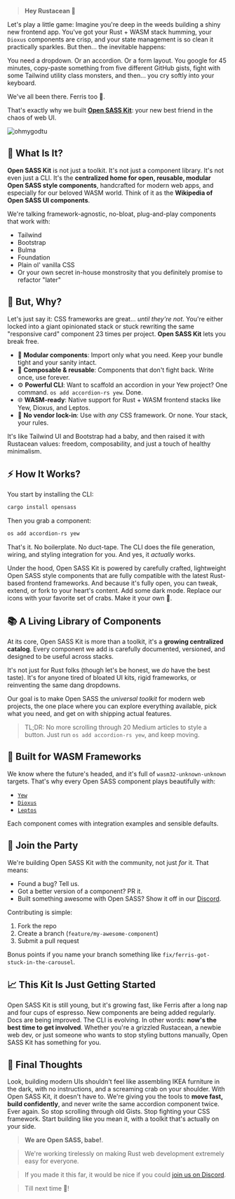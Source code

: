 > **Hey Rustacean 👋**

Let's play a little game: Imagine you're deep in the weeds building a shiny new frontend app. You've got your Rust + WASM stack humming, your `Dioxus` components are crisp, and your state management is so clean it practically sparkles. But then... the inevitable happens:

You need a dropdown. Or an accordion. Or a form layout. You google for 45 minutes, copy-paste something from five different GitHub gists, fight with some Tailwind utility class monsters, and then... you cry softly into your keyboard.

We've all been there. Ferris too 🦀.

That's exactly why we built **[Open SASS Kit](https://github.com/opensass/kit)**: your new best friend in the chaos of web UI.

![ohmygodtu](https://c.tenor.com/5_xNa2QYmFYAAAAd/tenor.gif)

## 🧰 What Is It?

**Open SASS Kit** is not just a toolkit. It's not just a component library. It's not even just a CLI. It's the **centralized home for open, reusable, modular Open SASS style components**, handcrafted for modern web apps, and especially for our beloved WASM world. Think of it as the **Wikipedia of Open SASS UI components**.

We're talking framework-agnostic, no-bloat, plug-and-play components that work with:

- Tailwind
- Bootstrap
- Bulma
- Foundation
- Plain ol' vanilla CSS
- Or your own secret in-house monstrosity that you definitely promise to refactor "later"

## 🎨 But, Why?

Let's just say it: CSS frameworks are great... _until they're not_. You're either locked into a giant opinionated stack or stuck rewriting the same "responsive card" component 23 times per project. **Open SASS Kit** lets you break free.

- 🧩 **Modular components**: Import only what you need. Keep your bundle tight and your sanity intact.
- 🔁 **Composable & reusable**: Components that don't fight back. Write once, use forever.
- ⚙️ **Powerful CLI**: Want to scaffold an accordion in your Yew project? One command. `os add accordion-rs yew`. Done.
- 🌐 **WASM-ready**: Native support for Rust + WASM frontend stacks like Yew, Dioxus, and Leptos.
- 🧼 **No vendor lock-in**: Use with _any_ CSS framework. Or none. Your stack, your rules.

It's like Tailwind UI and Bootstrap had a baby, and then raised it with Rustacean values: freedom, composability, and just a touch of healthy minimalism.

## ⚡ How It Works?

You start by installing the CLI:

```sh
cargo install opensass
```

Then you grab a component:

```sh
os add accordion-rs yew
```

That's it. No boilerplate. No duct-tape. The CLI does the file generation, wiring, and styling integration for you. And yes, it _actually_ works.

Under the hood, Open SASS Kit is powered by carefully crafted, lightweight Open SASS style components that are fully compatible with the latest Rust-based frontend frameworks. And because it's fully open, you can tweak, extend, or fork to your heart's content. Add some dark mode. Replace our icons with your favorite set of crabs. Make it your own 🦀.

## 📚 A Living Library of Components

At its core, Open SASS Kit is more than a toolkit, it's a **growing centralized catalog**. Every component we add is carefully documented, versioned, and designed to be useful across stacks.

It's not just for Rust folks (though let's be honest, we _do_ have the best taste). It's for anyone tired of bloated UI kits, rigid frameworks, or reinventing the same dang dropdowns.

Our goal is to make Open SASS the _universal toolkit_ for modern web projects, the one place where you can explore everything available, pick what you need, and get on with shipping actual features.

> TL;DR: No more scrolling through 20 Medium articles to style a button. Just run `os add accordion-rs yew`, and keep moving.

## 🧪 Built for WASM Frameworks

We know where the future's headed, and it's full of `wasm32-unknown-unknown` targets. That's why every Open SASS component plays beautifully with:

- [`Yew`](https://yew.rs)
- [`Dioxus`](https://dioxuslabs.com)
- [`Leptos`](https://leptos.dev)

Each component comes with integration examples and sensible defaults.

## 🤝 Join the Party

We're building Open SASS Kit _with_ the community, not just _for_ it. That means:

- Found a bug? Tell us.
- Got a better version of a component? PR it.
- Built something awesome with Open SASS? Show it off in our [Discord](https://discord.gg/b5JbvHW5nv).

Contributing is simple:

1. Fork the repo
1. Create a branch (`feature/my-awesome-component`)
1. Submit a pull request

Bonus points if you name your branch something like `fix/ferris-got-stuck-in-the-carousel`.

## 📈 This Kit Is Just Getting Started

Open SASS Kit is still young, but it's growing fast, like Ferris after a long nap and four cups of espresso. New components are being added regularly. Docs are being improved. The CLI is evolving. In other words: **now's the best time to get involved**. Whether you're a grizzled Rustacean, a newbie web dev, or just someone who wants to stop styling buttons manually, Open SASS Kit has something for you.

## 🎤 Final Thoughts

Look, building modern UIs shouldn't feel like assembling IKEA furniture in the dark, with no instructions, and a screaming crab on your shoulder. With Open SASS Kit, it doesn't have to. We're giving you the tools to **move fast, build confidently**, and never write the same accordion component twice. Ever again. So stop scrolling through old Gists. Stop fighting your CSS framework. Start building like you mean it, with a toolkit that's actually on your side.

> **We are Open SASS, babe!**.

> We're working tirelessly on making Rust web development extremely easy for everyone.

> If you made it this far, it would be nice if you could [join us on Discord](https://discord.gg/b5JbvHW5nv).

> Till next time 👋!
